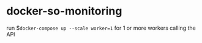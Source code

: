 # docker-so-monitoring

run $`docker-compose up --scale worker=1` for 1 or more workers calling the API
